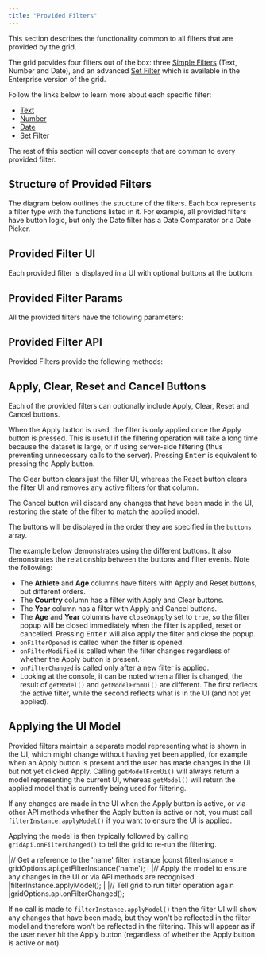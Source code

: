 ```yaml
---
title: "Provided Filters"
---
```


This section describes the functionality common to all filters that are provided by the grid.

The grid provides four filters out of the box: three [Simple Filters](/filter-provided-simple/) (Text, Number and Date), and an advanced [Set Filter](/filter-set/) which is available in the Enterprise version of the grid.

Follow the links below to learn more about each specific filter:

- [Text](/filter-text/)
- [Number](/filter-number/)
- [Date](/filter-date/)
- [Set Filter](/filter-set/)<enterprise-icon></enterprise-icon>

The rest of this section will cover concepts that are common to every provided filter.

## Structure of Provided Filters

The diagram below outlines the structure of the filters. Each box represents a filter type with the functions listed in it. For example, all provided filters have button logic, but only the Date filter has a Date Comparator or a Date Picker.

<image-caption src="filter-provided/resources/provided-filters.png" alt="Provided Filters" width="52rem" centered="true" constrained="true"></image-caption>

## Provided Filter UI

Each provided filter is displayed in a UI with optional buttons at the bottom.

<image-caption src="filter-provided/resources/filter-content.png" alt="Filter Content" width="18rem" centered="true"></image-caption>

## Provided Filter Params

All the provided filters have the following parameters:

<interface-documentation interfaceName='IProvidedFilterParams' overrideSrc="filter-provided/resources/provided-filters.json"></interface-documentation>

## Provided Filter API

Provided Filters provide the following methods:

<interface-documentation interfaceName='IProvidedFilter' names='["isFilterActive","getModel","setModel","getModelFromUi","applyModel"]'  config='{"description":""}'></interface-documentation>

## Apply, Clear, Reset and Cancel Buttons

Each of the provided filters can optionally include Apply, Clear, Reset and Cancel buttons.

When the Apply button is used, the filter is only applied once the Apply button is pressed. This is useful if the filtering operation will take a long time because the dataset is large, or if using server-side filtering (thus preventing unnecessary calls to the server). Pressing <kbd>Enter</kbd> is equivalent to pressing the Apply button.

The Clear button clears just the filter UI, whereas the Reset button clears the filter UI and removes any active filters for that column.

The Cancel button will discard any changes that have been made in the UI, restoring the state of the filter to match the applied model.

The buttons will be displayed in the order they are specified in the `buttons` array.

The example below demonstrates using the different buttons. It also demonstrates the relationship between the buttons and filter events. Note the following:

- The **Athlete** and **Age** columns have filters with Apply and Reset buttons, but different orders.
- The **Country** column has a filter with Apply and Clear buttons.
- The **Year** column has a filter with Apply and Cancel buttons.
- The **Age** and **Year** columns have `closeOnApply` set to `true`, so the filter popup will be closed immediately when the filter is applied, reset or cancelled. Pressing <kbd>Enter</kbd> will also apply the filter and close the popup.
- `onFilterOpened` is called when the filter is opened.
- `onFilterModified` is called when the filter changes regardless of whether the Apply button is present.
- `onFilterChanged` is called only after a new filter is applied.
- Looking at the console, it can be noted when a filter is changed, the result of `getModel()` and `getModelFromUi()` are different. The first reflects the active filter, while the second reflects what is in the UI (and not yet applied).

<grid-example title='Buttons and Filter Events' name='buttons-and-filter-events' type='generated' options='{ "enterprise": false, "exampleHeight": 560, "modules": ["clientside"] }'></grid-example>

## Applying the UI Model

Provided filters maintain a separate model representing what is shown in the UI, which might change without having yet been applied, for example when an Apply button is present and the user has made changes in the UI but not yet clicked Apply. Calling `getModelFromUi()` will always return a model representing the current UI, whereas `getModel()` will return the applied model that is currently being used for filtering.

If any changes are made in the UI when the Apply button is active, or via other API methods whether the Apply button is active or not, you must call `filterInstance.applyModel()` if you want to ensure the UI is applied.

Applying the model is then typically followed by calling `gridApi.onFilterChanged()` to tell the grid to re-run the filtering.

<snippet>
|// Get a reference to the 'name' filter instance
|const filterInstance = gridOptions.api.getFilterInstance('name');
|
|// Apply the model to ensure any changes in the UI or via API methods are recognised
|filterInstance.applyModel();
|
|// Tell grid to run filter operation again
|gridOptions.api.onFilterChanged();
</snippet>

If no call is made to `filterInstance.applyModel()` then the filter UI will show any changes that have been made, but they won't be reflected in the filter model and therefore won't be reflected in the filtering. This will appear as if the user never hit the Apply button (regardless of whether the Apply button is active or not).
